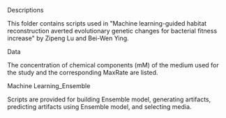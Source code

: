 Descriptions

This folder contains scripts used in "Machine learning-guided habitat reconstruction averted evolutionary genetic changes for bacterial fitness increase" by Zipeng Lu and Bei-Wen Ying.

Data

The concentration of chemical components (mM) of the medium used for the study and the corresponding MaxRate are listed.

Machine Learning_Ensemble

Scripts are provided for building Ensemble model, generating artifacts, predicting artifacts using Ensemble model, and selecting media.
